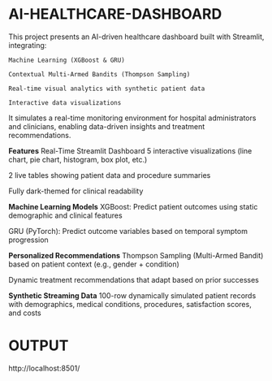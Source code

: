 # AI-HEALTHCARE-DASHBOARD

This project presents an AI-driven healthcare dashboard built with Streamlit, integrating:

    Machine Learning (XGBoost & GRU)
    
    Contextual Multi-Armed Bandits (Thompson Sampling)
    
    Real-time visual analytics with synthetic patient data
    
    Interactive data visualizations

It simulates a real-time monitoring environment for hospital administrators and clinicians, enabling data-driven insights and treatment recommendations.

**Features**
Real-Time Streamlit Dashboard
5 interactive visualizations (line chart, pie chart, histogram, box plot, etc.)

2 live tables showing patient data and procedure summaries

Fully dark-themed for clinical readability

**Machine Learning Models**
XGBoost: Predict patient outcomes using static demographic and clinical features

GRU (PyTorch): Predict outcome variables based on temporal symptom progression

**Personalized Recommendations**
Thompson Sampling (Multi-Armed Bandit) based on patient context (e.g., gender + condition)

Dynamic treatment recommendations that adapt based on prior successes

**Synthetic Streaming Data**
100-row dynamically simulated patient records with demographics, medical conditions, procedures, satisfaction scores, and costs

# OUTPUT

http://localhost:8501/
